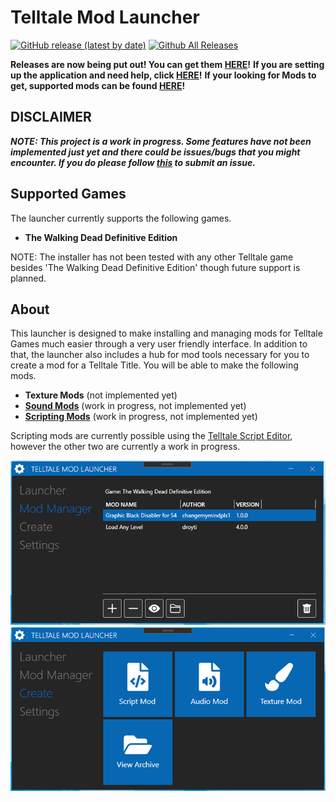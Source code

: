 # Telltale Mod Launcher

[![GitHub release (latest by date)](https://img.shields.io/github/v/release/Telltale-Modding-Group/TelltaleModLauncher)](https://github.com/Telltale-Modding-Group/TelltaleModLauncher/releases)
[![Github All Releases](https://img.shields.io/github/downloads/Telltale-Modding-Group/TelltaleModLauncher/total.svg)](https://github.com/Telltale-Modding-Group/TelltaleModLauncher/releases)  

**Releases are now being put out! You can get them [HERE](https://github.com/Telltale-Modding-Group/TelltaleModLauncher/releases)!**
**If you are setting up the application and need help, click [HERE](https://github.com/Telltale-Modding-Group/TelltaleModLauncher/wiki/%5BHelp%5D-Application-Setup)!**
**If your looking for Mods to get, supported mods can be found [HERE](https://github.com/Telltale-Modding-Group/TelltaleModLauncher/wiki/Supported-Mods)!**

## DISCLAIMER
***NOTE: This project is a work in progress. Some features have not been implemented just yet and there could be issues/bugs that you might encounter. If you do please follow [this](https://github.com/Telltale-Modding-Group/TelltaleModLauncher/wiki/%5BHelp%5D---Reporting-an-Issue-or-Bug) to submit an issue.***

## Supported Games
The launcher currently supports the following games.
- **The Walking Dead Definitive Edition**

NOTE: The installer has not been tested with any other Telltale game besides 'The Walking Dead Definitive Edition' though future support is planned.

## About
This launcher is designed to make installing and managing mods for Telltale Games much easier through a very user friendly interface. In addition to that, the launcher also includes a hub for mod tools necessary for you to create a mod for a Telltale Title. You will be able to make the following mods.
- **Texture Mods** (not implemented yet)
- **[Sound Mods](https://github.com/Telltale-Modding-Group/SoundModCreator)** (work in progress, not implemented yet)
- **[Scripting Mods](https://github.com/Telltale-Modding-Group/Telltale-Script-Editor)** (work in progress, not implemented yet)

Scripting mods are currently possible using the [Telltale Script Editor](https://github.com/Telltale-Modding-Group/Telltale-Script-Editor), however the other two are currently a work in progress.

![Screenshot 1](screenshots/shot1.png)
![Screenshot 2](screenshots/shot2.png)
